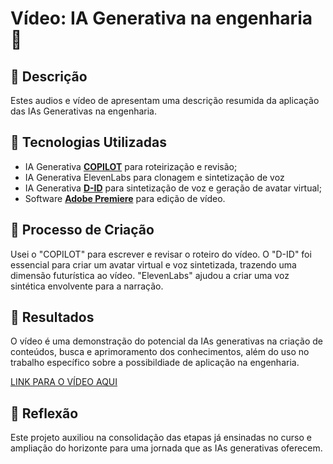 # Vídeo: IA Generativa na engenharia 🎥

## 📒 Descrição
Estes audios e vídeo de apresentam uma descrição resumida da aplicação das IAs Generativas na engenharia.

## 🤖 Tecnologias Utilizadas
- IA Generativa **[COPILOT](https://copilot.microsoft.com/)** para roteirização e revisão;
- IA Generativa ElevenLabs para clonagem e sintetização de voz
- IA Generativa **[D-ID](https://www.d-id.com)** para sintetização de voz e geração de avatar virtual;
- Software **[Adobe Premiere](https://www.adobe.com/products/premiere.html)** para edição de vídeo.

## 🧐 Processo de Criação
Usei o "COPILOT" para escrever e revisar o roteiro do vídeo. O "D-ID" foi essencial para criar um avatar virtual e voz sintetizada, trazendo uma dimensão futurística ao vídeo. "ElevenLabs" ajudou a criar uma voz sintética envolvente para a narração.

## 🚀 Resultados
O vídeo é uma demonstração do potencial da IAs generativas na criação de conteúdos, busca e aprimoramento dos conhecimentos, além do uso no trabalho específico sobre a possibildiade de aplicação na engenharia. 

[LINK PARA O VÍDEO AQUI]()

## 💭 Reflexão
Este projeto auxiliou na consolidação das etapas já ensinadas no curso e ampliação do horizonte para uma jornada que as IAs generativas oferecem.
